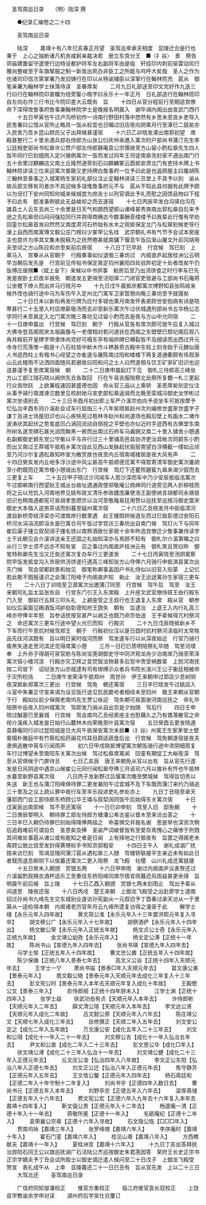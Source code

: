 　圣驾南巡日录　　（明）陆深 撰

　　●纪录汇编卷之二十四

　　圣驾南巡日录

　　陆深
　　嘉靖十有八年巳亥春正月望　圣驾巡幸承天相度　显陵迁合是行也秉于　上心之独断诸凡机务咸躬亲裁决若　册立东宫分王　■〈礻谷〉　景　祭告　郊庙建置留守遣使行边特设都护将军左右副将军由是临　轩挂印内刺前驱雷动风行雅尚整峻至于车旗辇服之制一新皆出夙办非臣工之所能与呜呼大矣哉　圣人之作为也诸司印信次第掌署乃发旧铸行在印以从特谕辅臣以深掌行在翰林院充　扈从　御笔亲署为翰林学士抹落侍读　圣眷厚矣
　　二月九日礼部送至印文完好作九迭三行曰行在翰林院印直欛为纽旁錾小楷字曰永乐十一年正月　日礼部造行在翰林院印自左向右作三行书比今院印差大云既有　旨
　　十四日从官分程前行至期适宫僚　命下深得改詹事府詹事兼翰林院学士是晚报名明晨入　谢毕谒内阁出由宣武门西行
　　十五日甲寅也午过卢沟桥初作一诗南行野田村落中悠然有乡思未至良乡吏导入民舍署曰公馆从官所止略具一饭从权宜也日晡过旧店夜向阴乘月行至涿巳二鼓矣亦入民舍乃吾乡昆山顾氏父子出拜候甚谨宿
　　十六日乙卯晓发涿出南郭初望　席殿甚整行二十里余遇兵部右侍郎方山张公衍庆仲承邀入寓次时户部尚书蒲汀先生李公廷相吏部尚书松皋许公赞户部左侍郎静庵袁公宗儒继至方山留小酌松皋先生四人饭毕同行巳刻细雨入定兴循例寓次一饭而发过同年王司徒南皋尧封家不遇出南门行五十余里过麒麟店又南土丘隆然道旁刻石曰麒麟冢云酉抵安肃北门有吏持木牌上书翰林院讲读三位来迎寓次甚陿又吏持牌白詹事府一位予曰此是也返顾屋主曰屠胡陈三翰林至善事之入城寓杨生家初礼部仪注止定翰林讲读三员堂上不具予以别　谕从故兵部文移有司者亦不具迎候多误惟詹事府元不与　扈从不知此县何据有此牌予颇以为讶灯下安州同知何城来候城尝为庶吉士以刑官谪此予礼而慰之因馈品物曰下程予曰此有　题准事例彼此无益峻却之而去遂宿
　　十七日丙辰早发白沟驿白沟在雄县土人云东去尚三十余里是日天气和朗西望郎山诸峰甚秀爽南出郭松皋自后来予逊之先松皋但曰闷闷强拉同行并舆得商确古今数事酬荅缕缕予曰我辈此行惟有早劝　回銮尔松皋首肯曰然然又南度肃河石桥始有水木之观抵保定北门与松皋别候吏导行濠上自西而南寓傅文毅公庄门榜曰少冢宰公名珪　武宗朝礼书有气节予会试本房座主也尝许为序其文集未脱稿为之抚然倦甚就南牗下偃息午饭后渐山屠文升前冈胡用夫至顷之方山陈应和亦至矣前后房宿
　　十八日丁巳早赴　行宫候　驾巳刻　上乘马入　宫眷从从官朝于　行殿奏事如仪退偕三春坊过　内阁直庐起居桂洲公云明早当朝后发先是　行宫前见传帖书保定眞定钧州襄阳四处驻跸初定十处者改矣午仍饭傅庄唐甥■〈斌上金下〉来候以中书供事　勑房后至乃出汤饼食之时行李车巳先发是夜卧土炕夜半报免　朝遂发五更骑至泾阳驿二门闭官吏皆避与工部尚书石庵蒋公坐檐下燎火而出并马行晓月中
　　十九日戊午晨抵庆都寓次博野知县张鸣岐来候外侄也骑行途中马为车伤午入定州北门寓军卫家暂憩向晚三春坊至予就寝矣
　　二十日巳未以新衔再发行牌为应付多错也乘月南发怀表弟顾世安抱病有诗是晓寒甚行二十五里入村店燎薪吸汤而去卯至新乐寓次午过伏城遇刑部尚书五华杨公志学同行未至眞定入北门寓次晚三春坊见过留小酌而去是夜与方山中允同宿
　　二十一日庚申晨出　行宫候　驾巳刻　朝于　行殿从官各有席次颇可居午后复入城过大佛寺登高阁观宋太祖画像与一老僧相对若问道状在西阁之东壁壁巳颓圮阁后观八角井殿前开皇碑字带隶体尚完好可榻东亭有端拱碑巳横裂皆不及细读而出西过开元寺寺巳荒落惟一殿是十八石柱皆中断木作斗栱甚奇古殿中东柱上刻寺始于元魏似唐人书迹西柱上有楷书心经望之亦隹遂与屠陈南过阳和楼楼下两复道通衢颇有伟观渐山云此楼雨不沾洒四面随风若避故曰阳和问之土人曰然遂相与饮王矿家矿旧识也迎送甚谨予复至席寓宿候　朝
　　二十二日庚申晨起灯下见　御札三侍郎高三峰张方山工部江瑞石晓以阙供先去各取回　行在午易吉服陪祭北岳祭所复覩一札三更起行众皆欣跃　上欲兼程速回甚盛德也因　命从官三品以上乘轿　圣恩厚矣别定仪注从事予骑行南渡滹沱数里见校尉驰马宣吏部松皋返骑而北晚至栾城冯御史汝学彬过寓次坐语别去
　　二十三日辛酉月初出即上车严介溪宗伯向予说坐车可抵按摩予忆弘治辛酉冬同介溪赴会试车行屈指三十八年矣晓抵赵州次刘编修世盛家世盛字子谦丁丑进士场屋旧识也以心疾殀死过栢林寺赵州和尚道场也殿后壁上有画水二堵作波涛状其起伏之势笔底凹凸涡回流动自侧视之平壁也亦似近时手迹西有古佛堂东南所树名遂灵碑石甚光润而黝黑一捬而出南过石桥车马阗拥又南二十里入铺舍小憩遇右副都御史颖东党公守衡以平与并行过三十里铺高邑县协济吏治具帐次同颖东小酌而出又南过王莽城午抵栢乡寓次自此见西山发脉起伏层层南望白浮横截一缕如云顷至乃河沙尔复遇松皋知昨宣为散赏故也夜至内丘宿南城楼居是夜大风有声
　　二十四日癸亥发内丘地多浮沙途中风尘甚高午抵顺德觅寓不得暂寄清军御史寓次屠胡至小酌既而迁寓市楼小憩骑出东门　行宫候　驾灯下还瞿照磨寉九皋来谒少叙而去三更复上车
　　二十五日甲子晓过沙河闻车人若沙深而车中乃少安辰抵临洺寓次午过邯郸南行西望赵王城丛台故址遇通政使郑敬庵公佩绅同行道旁见两人折柳枝而将之云以充饥入河南地界见姚布政文清乐参政頀庞廉使浩王副使纳言胡都司永锡皆旧识也稍南遇都宪可泉胡孝思缵宗以治河至敬庵易廷用赞以巡抚至巡按冯御史震宋御史大本偕入逆旅茶话而别暮至磁州寓次宿
　　二十六日乙丑晓发月中辰临漳河渡自新桥旁结浮梁亦可渡南岸行数里遇　赵王椶舆拱候道左而过巳抵彰德过安阳石桥河水涓涓流即洹水是巳寓仓司午饭过学宫访三春坊出自南门候　驾灯火下与同年崔后渠子锺立叙契阔子锺名铣以南祭酒致仕家居十余年昨选宫僚迁少詹事兼侍读学士于此朝见会介溪讲送亲王还国之礼始知深亦与焉顾不知有　御札尔介溪第嘱之曰从行三学士须不远亦不知有宣　召之事过内阁直庐桂洲云有　御札笑且贺曰昨　御笔特称卿先生当又迁矣还寓次复办车行三更遂发
　　二十七日丙寅晓至汤阴寓察院早饭发抵宜沟入市居供汤饼遂行遇高三峰知张方山夺俸六月骑行申抵淇县寓次出东门候　驾会邬都尉景和始见　御笔称卿事盖因户书礼侍似以旧官入衔蒙　上记忆若此敢不图报谨识之会蒲汀阳峰于内阁直庐知　勑止　汝王远迓寓孙生家宿三更车行
　　二十八日丁卯晓至卫源寓次出邀蒲汀同至　行宫候　驾午后　驾至　汝王来朝司礼监太监张佐自　行宫东门引王入东席殿　上升座文武官僚侍斑王由行殿东门入至　御前行五拜三叩头礼　上避座受之王叔行也王退复入东席　殿从官　朝参如仪后渠面见赐酒饭鸿胪劾彰德知府王旒失　朝有　旨逮治　上退王入内行礼高三峰亦夺俸半年怒　旨参诘抚按官甚严以阙乏也既乃命宗伯送　王予辈候得亢村祭河之　命还寓次三更车行途中望火光巳而知　行殿灾
　　二十九日戊辰晓抵新乡不下车而行午至炕村候驾郑王　朝于　行殿初仪注以是日酉时炕村祭河渎临时太常牲品先往河滨既有　旨以明日寅时临河而祭　驾发遂车行以从深夜始近　行官乃骑行昏黑失道走至河滨还觅得席寓小憩
　　三月一日巳巳质明陪祭礼毕随　驾至河堧奉　上升舟子得胡可泉官舫与陈尚宝箎胡御史守中同济观龙舟少泊南岸乃骑至荣泽寓次宿小楼河滨　行殿亦灾卫辉之变焚毁法物甚多后宫中贵受祸数辈　上怒河南抚按二司皆下　诏狱张方山亦就逮有司有绑缚示众者兵书院长浚川王公子衡廷相被命于灾所检括
　　二日庚午发荣泽午抵郑州　周世孙　伊王来朝申过郭店少息树阴夜深抵新郑寓次三更出　行宫候　驾免　朝还寓宿
　　三日辛巳晓发午过姚店入斗室中朱署正守宣来谒为设豆饭行途见饥民跪号者相续未至钧州　徽王来朝从官朝于行　殿如仪前少保阁老南坞先生贾公咏迎　驾失朝可泉面谢河南巡抚之　命礼毕陪祭中岳夜入钧州城寓次　驾即发乃骑从自出京是夕始随　驾后行
　　四日壬申晓过醎塞巳至襄城　行宫候　驾会南坞乙丑经房座主也慰藉久之乃有镌落散官之命视介溪疾入城发是日始行山麓林木向荣晚至叶县寓次宿
　　五日癸酉五更发晓遇袁静庵同行卯过昆阳城是日大风午抵保安寓次未抵■〈礻谷〉州寓王生家茅堂土壁窻榻朴雅庭中有竹筱松桧药阑花坞耳目颇适蔬食后出　行宫候　驾免朝遂宿是夜夫隶俱逃散中宵车行闻雨声
　　初六日甲戌晓抵博望寓次朝饭骑行途中浓阴细雨复车行过博望未至南阳东关寓次出候　驾过松皋席寓闻　回銮有期促工大峪夜深　驾至从官俱候于门屏待旦
　　七日乙亥辰　唐王来朝免从官以出有　旨从官先行遂发是日风阴途中遇京山候崔公元同行闻松皋夺俸三月该司六月以推补有忤也午抵林水暮至新野县寓次宿
　　八日丙子发新野过吕堰寓次晚至樊城候　驾得旨切责以失送　新王也与蒲汀阳峰俱待罪二更发襄阳午过宜城不及下车既而蒲汀来约乃骑追三十里及之议上疏认罪中夜行车至丰乐投进吏礼参处亦上
　　九日丁丑晓至承天　藩邸西门会工部侍郎东桥顾公华王璘与叙契阔同饭午后始得东关寓次宿
　　十日戊寅辰出南郭候　驾不至还寓宿
　　十一日巳卯申刻　驾至入旧　邸免朝
　　十二日庚辰黎明入　朝待罪工部左侍郎方塘潘公希古鉴以督木至来访出荅之
　　十三日辛巳入朝仍待罪巳刻始得降俸两级之　命喜惧交并报名谢　恩是举也深资次稍后追趋难前可谓自负　圣恩矣及捧　圣谕严词峻督皆有至爱存焉愧心之痛惨于刑戮其间难处事扈从诸公或有能知之者是日闻　上有择地之行抵夜有　旨罢之得阁老未斋顾公致比信至发封得黄甥标手书知京邸粗安
　　十四日壬午入　谢礼成湖广抚按来访巳刻　驾谒显陵同蒲汀扈从遇松皋三人随　驾椶轿联接平生亲近未有如此日者既而退息柳阴下以俟暮还寓次二更入陪祭　龙飞殿　社稷　山川礼成还寓就寝
　　十五日癸未入朝颁　赏银五两
　　十六日甲申雨　谢过内阁直庐议表贺还过介溪留酌观赐衣酒杯适乐工至奏伎东桥阳峰同席尽情冐雨暮还风雨益甚更余得　旨明晨午前后候　旨上陵
　　十七日乙酉入朝颁　赏银七两未刻雨止　驾出予辈从间道至　陵夜还宿
　　十八日丙戌　楚王来朝　上御龙飞殿受之出赴廖学士道南招过孙尚书九峰先生交东城别业遂访孙宪副从一元叙旧予丁酉春过承天访从一于里第从一适检得本朝　内阁诸老历官年月云九峰所遗复访得之漫录于此
　　解学士缙【永乐元年入四年故】
　　黄文简公淮【永乐元年入十三年罢洪熙元年复入寻卒】
　　胡文穆公广【永乐元年入十七年故】
　　胡祭酒俨【永乐元年入十四年出】
　　杨文敏公荣【永乐元年入正统五年故】
　　杨文贞公士奇【永乐元年入正统九年故】
　　金文靖公幼孜【永乐元年入】
　　杨文定公溥【正统十一年故】
　　陈尚书山【宣德九年入四年去】
　　张尚书瑛【宣德九年入四年去】
　　马学士愉【正统五年入十四年故】
　　曹文忠公鼐【正统五年入十四年故】
　　陈少保循【正统八年入景泰七年去】
　　高文义公谷【正统十四年入天顺元年去】
　　王学士一宁
　　萧尚书镃【景泰□年入天顺元年去】
　　苗文康公衷【景泰元年入】
　　啇文毅公辂【景泰元年入天顺元年去成化三年复入十三年去】
　　彭文宪公时【景泰元年入本年去天顺元年复入成化十年故】
　　王毅愍公文【景泰三年入】
　　俞侍郎纲【正统十四年辞未入】
　　江学士渊【正统十四年入】
　　张学士益
　　徐武功伯有贞【天顺元年入本年去】
　　许侍郎彬【天顺元年入二年去】
　　薛文清公瑄【天顺元年入本年去】
　　李文达公贤【天顺元年入成化二年故】
　　吕文懿公原【天顺元年入六年去】
　　陈庄靖公文【天顺七年入成化三年去】
　　岳修撰正【天顺二年入五年去】
　　刘文安公定之【成化二年入五年故】
　　万文康公安【成化五年入二十三年去】
　　刘文和公珝【成化十一年入二十一年去】
　　刘文穆公吉【成化十一年入弘治五年去】
　　尹文和公直【成化二年入二十三年去】
　　彭文思公华【成化□年入】
　　徐文靖公溥【成化二十三年入弘治十一年去】
　　刘文靖公健【成化二十三年入正德元年去】
　　丘文庄公浚【弘治四年入八年故】
　　李文正公东阳【弘治八年入正德七年去】
　　刘文正公迁【弘治八年入正德元年去】
　　焦守静芳【正德元年入五年去】
　　王文恪公鏊【正德元年入四年去】
　　杨石斋廷和【正德二年入十年守制十二年复入】
　　刘尚书宇【正德四年入数日去】
　　曹尚书元【正德五年入本年去】
　　刘野亭忠【正德五年入六年去】
　　梁厚斋储【正德五年入十六年去】
　　费文宪公宏【正德六年入九年去十六年复入本年去嘉靖十四年复入】
　　靳文僖公贵【正德元年入十二年去】
　　杨邃庵一清【正德十年入十一年去】
　　蒋敬所冕【正德十一年入】
　　毛砺庵纪【正德十二年入】
　　袁荣襄公宗皋【正德十六年入寻故】
　　石文隐公珤【□□□年入】
　　贾南坞咏【嘉靖三年入】
　　张罗峰璁【嘉靖六年入】
　　李序庵时【嘉靖十年入】
　　翟石门銮【嘉靖六年入】
　　桂见山蕚【嘉靖八年入】
　　方西樵献夫【嘉靖十一年入】
　　夏桂洲言【嘉靖十六年入】
　　十九日丁亥出答拜抚治郧阳石冈王公以旗巡抚湖广石泾陆公杰巡按御史朱君箎因答　荣府王长史正宗书正宗字嫡夫予丁丑会试所取士以御史谪迁遣人候问至二十日戊子　上御龙飞殿受　贺宣　表礼成午从　上幸　显陵暮还二十一日巳丑有　旨从官先发　上以二十三日
　　大驾北还
　　圣驾南巡日录

　　广信府同知邹潘校正
　　推官方重校正
　　临江府推官袁长驭校正
　　上饶县学教谕余学申对读
　　湖州府后学吴仕旦覆订


